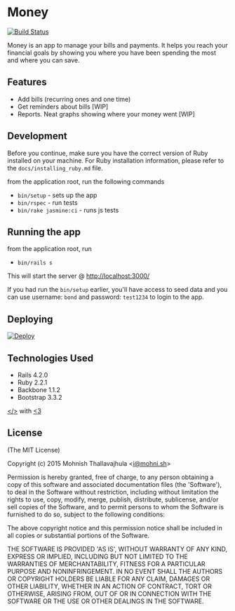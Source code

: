 # Money
[![Build Status](https://magnum.travis-ci.com/mohnish/money.svg?token=oQio4yxdq7cNymw16DPn&branch=master)](https://magnum.travis-ci.com/mohnish/money)

Money is an app to manage your bills and payments. It helps you reach your financial goals by showing you where you have been spending the most and where you can save.

## Features

- Add bills (recurring ones and one time)
- Get reminders about bills [WIP]
- Reports. Neat graphs showing where your money went [WIP]

## Development

Before you continue, make sure you have the correct version of
Ruby installed on your machine. For Ruby installation information,
please refer to the `docs/installing_ruby.md` file.

from the application root, run the following commands
- `bin/setup` - sets up the app
- `bin/rspec` - run tests
- `bin/rake jasmine:ci` - runs js tests

## Running the app

from the application root, run
- `bin/rails s`

This will start the server @ [http://localhost:3000/](http://localhost:3000/)

If you had run the `bin/setup` earlier, you'll have access to
seed data and you can use username: `bond` and password: `test1234`
to login to the app.

## Deploying

[![Deploy](https://www.herokucdn.com/deploy/button.png)](https://heroku.com/deploy)

## Technologies Used

- Rails 4.2.0
- Ruby 2.2.1
- Backbone 1.1.2
- Bootstrap 3.3.2

[</>](https://github.com/mohnish/money) with [<3](https://twitter.com/arrowgunz)

## License

(The MIT License)

Copyright (c) 2015 Mohnish Thallavajhula &lt;i@mohni.sh&gt;

Permission is hereby granted, free of charge, to any person obtaining
a copy of this software and associated documentation files (the
'Software'), to deal in the Software without restriction, including
without limitation the rights to use, copy, modify, merge, publish,
distribute, sublicense, and/or sell copies of the Software, and to
permit persons to whom the Software is furnished to do so, subject to
the following conditions:

The above copyright notice and this permission notice shall be
included in all copies or substantial portions of the Software.

THE SOFTWARE IS PROVIDED 'AS IS', WITHOUT WARRANTY OF ANY KIND,
EXPRESS OR IMPLIED, INCLUDING BUT NOT LIMITED TO THE WARRANTIES OF
MERCHANTABILITY, FITNESS FOR A PARTICULAR PURPOSE AND NONINFRINGEMENT.
IN NO EVENT SHALL THE AUTHORS OR COPYRIGHT HOLDERS BE LIABLE FOR ANY
CLAIM, DAMAGES OR OTHER LIABILITY, WHETHER IN AN ACTION OF CONTRACT,
TORT OR OTHERWISE, ARISING FROM, OUT OF OR IN CONNECTION WITH THE
SOFTWARE OR THE USE OR OTHER DEALINGS IN THE SOFTWARE.

